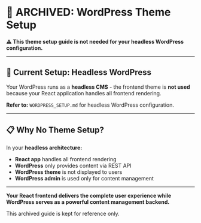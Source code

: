 # 🔄 ARCHIVED: WordPress Theme Setup

**⚠️ This theme setup guide is not needed for your headless WordPress configuration.**

---

## 🎯 **Current Setup: Headless WordPress**

Your WordPress runs as a **headless CMS** - the frontend theme is **not used** because your React application handles all frontend rendering.

**Refer to:** `WORDPRESS_SETUP.md` for headless WordPress configuration.

---

## 📋 **Why No Theme Setup?**

In your **headless architecture:**
- **React app** handles all frontend rendering
- **WordPress** only provides content via REST API
- **WordPress theme** is not displayed to users
- **WordPress admin** is used only for content management

---

**Your React frontend delivers the complete user experience while WordPress serves as a powerful content management backend.**

This archived guide is kept for reference only.